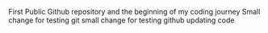 First Public Github repository and the beginning of my coding journey
Small change for testing git
small change for testing github updating code